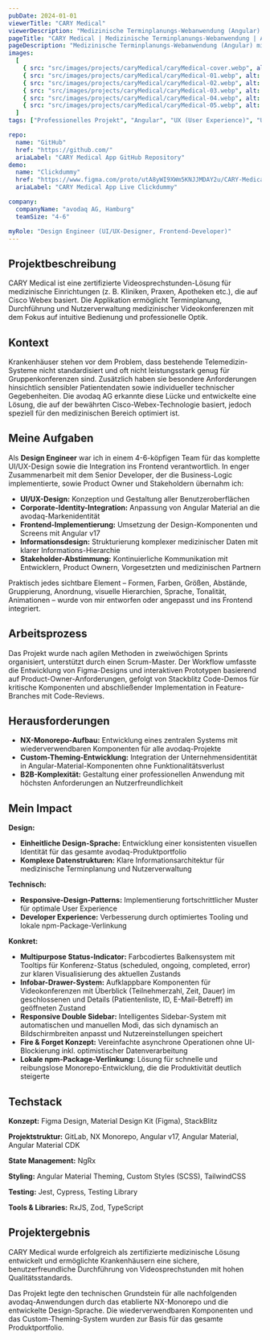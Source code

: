 ```yaml
---
pubDate: 2024-01-01
viewerTitle: "CARY Medical"
viewerDescription: "Medizinische Terminplanungs-Webanwendung (Angular) mit Nutzerverwaltung"
pageTitle: "CARY Medical | Medizinische Terminplanungs-Webanwendung | Arthur Ersosi"
pageDescription: "Medizinische Terminplanungs-Webanwendung (Angular) mit Nutzerverwaltung"
images:
  [
    { src: "src/images/projects/caryMedical/caryMedical-cover.webp", alt: "CARY Medical App Coverbild" },
    { src: "src/images/projects/caryMedical/caryMedical-01.webp", alt: "Sprechstunden-Übersicht" },
    { src: "src/images/projects/caryMedical/caryMedical-02.webp", alt: "Sprechstunde bearbeiten" },
    { src: "src/images/projects/caryMedical/caryMedical-03.webp", alt: "Arzt/Therapeut bearbeiten" },
    { src: "src/images/projects/caryMedical/caryMedical-04.webp", alt: "Kunde bearbeiten" },
    { src: "src/images/projects/caryMedical/caryMedical-05.webp", alt: "Benutzer bearbeiten" },
  ]
tags: ["Professionelles Projekt", "Angular", "UX (User Experience)", "UI (User Interface)", "Frontend-Entwicklung"]

repo:
  name: "GitHub"
  href: "https://github.com/"
  ariaLabel: "CARY Medical App GitHub Repository"
demo:
  name: "Clickdummy"
  href: "https://www.figma.com/proto/utA8yWI9XWm5KNJJMDAY2u/CARY-Medical-%E2%80%93-Clickdummy?node-id=3-39&t=XorI7lhwAwQGlNNj-1&scaling=contain&content-scaling=fixed&page-id=0%3A1&starting-point-node-id=3%3A39"
  ariaLabel: "CARY Medical App Live Clickdummy"

company:
  companyName: "avodaq AG, Hamburg"
  teamSize: "4-6"

myRole: "Design Engineer (UI/UX-Designer, Frontend-Developer)"
---
```


## Projektbeschreibung

CARY Medical ist eine zertifizierte Videosprechstunden-Lösung für medizinische Einrichtungen (z. B. Kliniken, Praxen,
Apotheken etc.), die auf Cisco Webex basiert. Die Applikation ermöglicht Terminplanung, Durchführung und
Nutzerverwaltung medizinischer Videokonferenzen mit dem Fokus auf intuitive Bedienung und professionelle Optik.

## Kontext

Krankenhäuser stehen vor dem Problem, dass bestehende Telemedizin-Systeme nicht standardisiert und oft nicht
leistungsstark genug für Gruppenkonferenzen sind. Zusätzlich haben sie besondere Anforderungen hinsichtlich sensibler
Patientendaten sowie individueller technischer Gegebenheiten. Die avodaq AG erkannte diese Lücke und entwickelte eine
Lösung, die auf der bewährten Cisco-Webex-Technologie basiert, jedoch speziell für den medizinischen Bereich optimiert
ist.

## Meine Aufgaben

Als **Design Engineer** war ich in einem 4-6-köpfigen Team für das komplette UI/UX-Design sowie die Integration ins
Frontend verantwortlich. In enger Zusammenarbeit mit dem Senior Developer, der die Business-Logic implementierte, sowie
Product Owner und Stakeholdern übernahm ich:

- **UI/UX-Design:** Konzeption und Gestaltung aller Benutzeroberflächen
- **Corporate-Identity-Integration:** Anpassung von Angular Material an die avodaq-Markenidentität
- **Frontend-Implementierung:** Umsetzung der Design-Komponenten und Screens mit Angular v17
- **Informationsdesign:** Strukturierung komplexer medizinischer Daten mit klarer Informations-Hierarchie
- **Stakeholder-Abstimmung:** Kontinuierliche Kommunikation mit Entwicklern, Product Ownern, Vorgesetzten und
  medizinischen Partnern

Praktisch jedes sichtbare Element – Formen, Farben, Größen, Abstände, Gruppierung, Anordnung, visuelle Hierarchien,
Sprache, Tonalität, Animationen – wurde von mir entworfen oder angepasst und ins Frontend integriert.

## Arbeitsprozess

Das Projekt wurde nach agilen Methoden in zweiwöchigen Sprints organisiert, unterstützt durch einen Scrum-Master. Der
Workflow umfasste die Entwicklung von Figma-Designs und interaktiven Prototypen basierend auf
Product-Owner-Anforderungen, gefolgt von Stackblitz Code-Demos für kritische Komponenten und abschließender
Implementation in Feature-Branches mit Code-Reviews.

## Herausforderungen

- **NX-Monorepo-Aufbau:** Entwicklung eines zentralen Systems mit wiederverwendbaren Komponenten für alle
  avodaq-Projekte
- **Custom-Theming-Entwicklung:** Integration der Unternehmensidentität in Angular-Material-Komponenten ohne
  Funktionalitätsverlust
- **B2B-Komplexität:** Gestaltung einer professionellen Anwendung mit höchsten Anforderungen an Nutzerfreundlichkeit

## Mein Impact

**Design:**

- **Einheitliche Design-Sprache:** Entwicklung einer konsistenten visuellen Identität für das gesamte
  avodaq-Produktportfolio
- **Komplexe Datenstrukturen:** Klare Informationsarchitektur für medizinische Terminplanung und Nutzerverwaltung

**Technisch:**

- **Responsive-Design-Patterns:** Implementierung fortschrittlicher Muster für optimale User Experience
- **Developer Experience:** Verbesserung durch optimiertes Tooling und lokale npm-Package-Verlinkung

**Konkret:**

- **Multipurpose Status-Indicator:** Farbcodiertes Balkensystem mit Tooltips für Konferenz-Status (scheduled, ongoing,
  completed, error) zur klaren Visualisierung des aktuellen Zustands
- **Infobar-Drawer-System:** Aufklappbare Komponenten für Videokonferenzen mit Überblick (Teilnehmerzahl, Zeit, Dauer)
  im geschlossenen und Details (Patientenliste, ID, E-Mail-Betreff) im geöffneten Zustand
- **Responsive Double Sidebar:** Intelligentes Sidebar-System mit automatischen und manuellen Modi, das sich dynamisch
  an Bildschirmbreiten anpasst und Nutzereinstellungen speichert
- **Fire & Forget Konzept:** Vereinfachte asynchrone Operationen ohne UI-Blockierung inkl. optimistischer
  Datenverarbeitung
- **Lokale npm-Package-Verlinkung:** Lösung für schnelle und reibungslose Monorepo-Entwicklung, die die Produktivität
  deutlich steigerte

## Techstack

**Konzept:** Figma Design, Material Design Kit (Figma), StackBlitz

**Projektstruktur:** GitLab, NX Monorepo, Angular v17, Angular Material, Angular Material CDK

**State Management:** NgRx

**Styling:** Angular Material Theming, Custom Styles (SCSS), TailwindCSS

**Testing:** Jest, Cypress, Testing Library

**Tools & Libraries:** RxJS, Zod, TypeScript

## Projektergebnis

CARY Medical wurde erfolgreich als zertifizierte medizinische Lösung entwickelt und ermöglichte Krankenhäusern eine
sichere, benutzerfreundliche Durchführung von Videosprechstunden mit hohen Qualitätsstandards.

Das Projekt legte den technischen Grundstein für alle nachfolgenden avodaq-Anwendungen durch das etablierte NX-Monorepo
und die entwickelte Design-Sprache. Die wiederverwendbaren Komponenten und das Custom-Theming-System wurden zur Basis
für das gesamte Produktportfolio.

